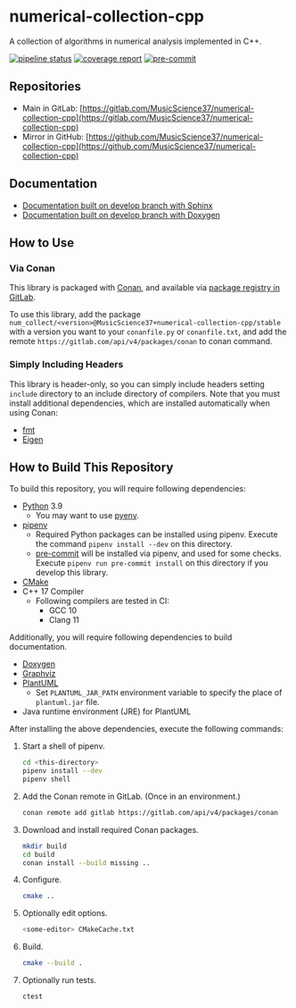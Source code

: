 # numerical-collection-cpp

A collection of algorithms in numerical analysis implemented in C++.

[![pipeline status](https://gitlab.com/MusicScience37/numerical-collection-cpp/badges/develop/pipeline.svg)](https://gitlab.com/MusicScience37/numerical-collection-cpp/-/commits/develop)
[![coverage report](https://gitlab.com/MusicScience37/numerical-collection-cpp/badges/develop/coverage.svg)](https://gitlab.com/MusicScience37/numerical-collection-cpp/-/commits/develop)
[![pre-commit](https://img.shields.io/badge/pre--commit-enabled-brightgreen?logo=pre-commit&logoColor=white)](https://github.com/pre-commit/pre-commit)

## Repositories

- Main in GitLab: [https://gitlab.com/MusicScience37/numerical-collection-cpp](https://gitlab.com/MusicScience37/numerical-collection-cpp)
- Mirror in GitHub: [https://github.com/MusicScience37/numerical-collection-cpp](https://github.com/MusicScience37/numerical-collection-cpp)

## Documentation

- [Documentation built on develop branch with Sphinx](https://musicscience37.gitlab.io/numerical-collection-cpp/sphinx/)
- [Documentation built on develop branch with Doxygen](https://musicscience37.gitlab.io/numerical-collection-cpp/doxygen/)

## How to Use

### Via Conan

This library is packaged with [Conan](https://conan.io/),
and available via
[package registry in GitLab](https://gitlab.com/MusicScience37/numerical-collection-cpp/-/packages).

To use this library,
add the package
`num_collect/<version>@MusicScience37+numerical-collection-cpp/stable`
with a version you want
to your `conanfile.py` or `conanfile.txt`,
and add the remote
`https://gitlab.com/api/v4/packages/conan`
to conan command.

### Simply Including Headers

This library is header-only,
so you can simply include headers
setting `include` directory to an include directory of compilers.
Note that you must install additional dependencies,
which are installed automatically when using Conan:

- [fmt](https://fmt.dev/)
- [Eigen](https://eigen.tuxfamily.org/index.php?title=Main_Page)

## How to Build This Repository

To build this repository,
you will require following dependencies:

- [Python](https://www.python.org/) 3.9
  - You may want to use [pyenv](https://github.com/pyenv/pyenv).
- [pipenv](https://pipenv.pypa.io/en/latest/)
  - Required Python packages can be installed using pipenv.
    Execute the command `pipenv install --dev` on this directory.
  - [pre-commit](https://pre-commit.com/)
    will be installed via pipenv, and used for some checks.
    Execute `pipenv run pre-commit install` on this directory
    if you develop this library.
- [CMake](https://cmake.org/)
- C++ 17 Compiler
  - Following compilers are tested in CI:
    - GCC 10
    - Clang 11

Additionally, you will require following dependencies
to build documentation.

- [Doxygen](https://www.doxygen.nl/index.html)
- [Graphviz](https://graphviz.org/)
- [PlantUML](https://plantuml.com)
  - Set `PLANTUML_JAR_PATH` environment variable to specify the place of `plantuml.jar` file.
- Java runtime environment (JRE) for PlantUML

After installing the above dependencies,
execute the following commands:

1. Start a shell of pipenv.

   ```bash
   cd <this-directory>
   pipenv install --dev
   pipenv shell
   ```

2. Add the Conan remote in GitLab. (Once in an environment.)

   ```bash
   conan remote add gitlab https://gitlab.com/api/v4/packages/conan
   ```

3. Download and install required Conan packages.

   ```bash
   mkdir build
   cd build
   conan install --build missing ..
   ```

4. Configure.

   ```bash
   cmake ..
   ```

5. Optionally edit options.

   ```bash
   <some-editor> CMakeCache.txt
   ```

6. Build.

   ```bash
   cmake --build .
   ```

7. Optionally run tests.

   ```bash
   ctest
   ```

